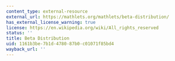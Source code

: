 ```yaml
---
content_type: external-resource
external_url: https://mathlets.org/mathlets/beta-distribution/
has_external_license_warning: true
license: https://en.wikipedia.org/wiki/All_rights_reserved
status: ''
title: Beta Distribution
uid: 1161b3be-7b1d-4780-87b0-c01071f85bd4
wayback_url: ''
---
```

